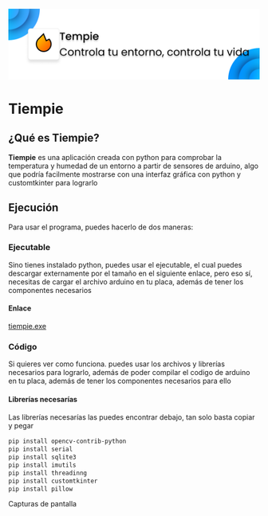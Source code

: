 ![](https://github.com/RafaelAlejandro20/tiempie/blob/c47cbcecda2badd26b3e4f9f9a49de54245eb658/tempie.png)

# Tiempie

## ¿Qué es Tiempie?

<strong>Tiempie</strong> es una aplicación creada con python para comprobar la temperatura y humedad de un entorno a partir de sensores de arduino, algo que podría facilmente mostrarse con una interfaz gráfica con python y customtkinter para lograrlo

## Ejecución

Para usar el programa, puedes hacerlo de dos maneras:

### Ejecutable

Sino tienes instalado python, puedes usar el ejecutable, el cual puedes descargar externamente por el tamaño en el siguiente enlace, pero eso sí, necesitas de cargar el archivo arduino en tu placa, además de tener los componentes necesarios

#### Enlace

[tiempie.exe](https://drive.google.com/file/d/1e2K8fOrCTO0-M4BQdN7RZ8TN_iwCjK4H/view?usp=sharing)

### Código

Si quieres ver como funciona. puedes usar los archivos y librerías necesarios para lograrlo, además de poder compilar el codigo de arduino en tu placa, además de tener los componentes necesarios para ello

#### Librerías necesarías

Las librerías necesarías las puedes encontrar debajo, tan solo basta copiar y pegar

```
pip install opencv-contrib-python
pip install serial
pip install sqlite3
pip install imutils
pip install threadinng
pip install customtkinter
pip install pillow
```

Capturas de pantalla

![]()

![]()
